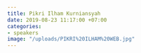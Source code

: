 ```yaml
---
title: Pikri Ilham Kurniansyah
date: 2019-08-23 11:17:00 +07:00
categories:
- speakers
image: "/uploads/PIKRI%20ILHAM%20WEB.jpg"
---
```


